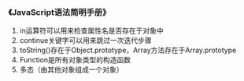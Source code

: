 ### 《JavaScript语法简明手册》
1. in运算符可以用来检查属性名是否存在于对象中
2. continue关键字可以用来跳过一次迭代步骤
3. toString()存在于Object.prototype，Array方法存在于Array.prototype
4. Function是所有对象类型的构造函数
5. 多态（由其他对象组成一个对象）